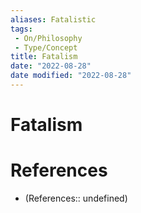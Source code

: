 ```yaml
---
aliases: Fatalistic
tags:
 - On/Philosophy
 - Type/Concept
title: Fatalism
date: "2022-08-28"
date modified: "2022-08-28"
---
```


# Fatalism

# References
- (References:: undefined)
